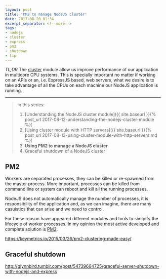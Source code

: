 ```yaml
---
layout: post
title: 'PM2 to manage NodeJS cluster'
date: 2017-08-20 01:34
excerpt_separator: <!--more-->
tags:
- nodejs
- cluster
- express
- pm2
- shutdown
- tip
---
```


*TL;DR* The [cluster](https://nodejs.org/api/cluster.html) module allow us improve performance of our application in multicore CPU systems. This is specially important no matter if working on an APIs or an, i.e. ExpressJS based, web servers, what we desire is to take advantage of all the CPUs on each machine our NodeJS application is running.

<!--more-->

---
> In this series:
> 1. [Understanding the NodeJS cluster module]({{ site.baseurl }}{% post_url 2017-08-12-understanding-the-nodejs-cluster-module %})
> 2. [Using cluster module with HTTP servers]({{ site.baseurl }}{% post_url 2017-08-13-using-cluster-module-with-http-servers.md %})
> 3. **Using PM2 to manage a NodeJS cluster**
> 4. Graceful shutdown of a NodeJS cluster

## PM2

Workers are separated processes, they can be killed or re-spawned from the master process. More important, processes can be killed from command line or system can reboot and kill all the running processes.

NodeJS does not automatically manage the number of processes, it is responsibility of the application and, as we can imagine, there are many casuistics that can arise and we need to control.

For these reason have appeared different modules and tools to simlpify the lifecycle of worker processes. In my opinion the most active developed and complete solution is [PM2](https://github.com/Unitech/pm2).

https://keymetrics.io/2015/03/26/pm2-clustering-made-easy/

## Graceful shutdown

http://glynnbird.tumblr.com/post/54739664725/graceful-server-shutdown-with-nodejs-and-express

